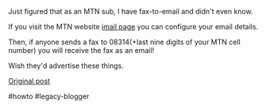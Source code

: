<!--
date: '2008-11-06'
published: true
slug: 2008-11-mtn-subs-have-fax-2-email-not
time_to_read: 5
title: MTN subs have fax 2 email (not advertised)
-->

Just figured that as an MTN sub, I have fax-to-email and didn't even know.  
  
If you visit the MTN website [imail page](https://www.mtn.co.za/MyMTN/Communicate/Pages/i-mail.aspx) you can configure your email details.  
  
Then, if anyone sends a fax to 08314(+last nine digits of your MTN cell number) you will receive the fax as an email!  
  
Wish they'd advertise these things.

[Original post](https://ysfk.blogspot.com/2008/11/mtn-subs-have-fax-2-email-not.html)

#howto #legacy-blogger 
